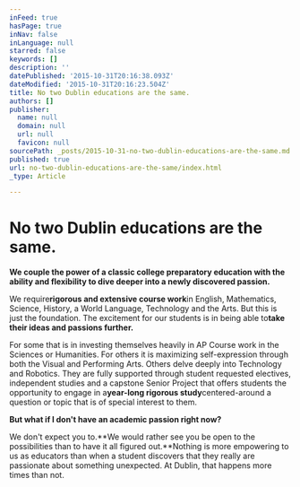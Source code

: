 ```yaml
---
inFeed: true
hasPage: true
inNav: false
inLanguage: null
starred: false
keywords: []
description: ''
datePublished: '2015-10-31T20:16:38.093Z'
dateModified: '2015-10-31T20:16:23.504Z'
title: No two Dublin educations are the same.
authors: []
publisher:
  name: null
  domain: null
  url: null
  favicon: null
sourcePath: _posts/2015-10-31-no-two-dublin-educations-are-the-same.md
published: true
url: no-two-dublin-educations-are-the-same/index.html
_type: Article

---
```

# No two Dublin educations are the same.

**We couple the power of a classic college preparatory education with the ability and flexibility to dive deeper into a newly discovered passion.**

We require**rigorous and extensive course work**in English, Mathematics, Science, History, a World Language, Technology and the Arts. But this is just the foundation. The excitement for our students is in being able to**take their ideas and passions further.**

For some that is in investing themselves heavily in AP Course work in the Sciences or Humanities. For others it is maximizing self-expression through both the Visual and Performing Arts. Others delve deeply into Technology and Robotics. They are fully supported through student requested electives, independent studies and a capstone Senior Project that offers students the opportunity to engage in a**year-long rigorous study**centered-around a question or topic that is of special interest to them.

**But what if I don't have an academic passion right now?**

We don't expect you to.**We would rather see you be open to the possibilities than to have it all figured out.**Nothing is more empowering to us as educators than when a student discovers that they really are passionate about something unexpected. At Dublin, that happens more times than not.